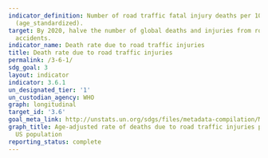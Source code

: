 ```yaml
---
indicator_definition: Number of road traffic fatal injury deaths per 100 000 population
  (age_standardized).
target: By 2020, halve the number of global deaths and injuries from road traffic
  accidents.
indicator_name: Death rate due to road traffic injuries
title: Death rate due to road traffic injuries
permalink: /3-6-1/
sdg_goal: 3
layout: indicator
indicator: 3.6.1
un_designated_tier: '1'
un_custodian_agency: WHO
graph: longitudinal
target_id: '3.6'
goal_meta_link: http://unstats.un.org/sdgs/files/metadata-compilation/Metadata-Goal-3.pdf
graph_title: Age-adjusted rate of deaths due to road traffic injuries per 100,000
  US population
reporting_status: complete
---
```

